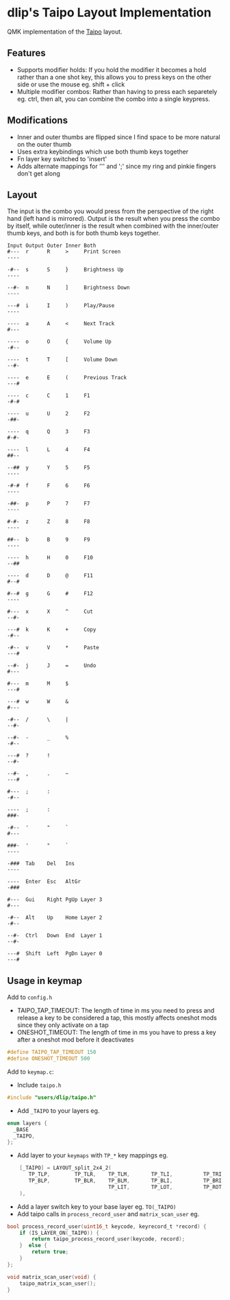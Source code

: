 # dlip's Taipo Layout Implementation

QMK implementation of the [Taipo](https://inkeys.wiki/en/keymaps/taipo) layout.

## Features

- Supports modifier holds: If you hold the modifier it becomes a hold rather than a one shot key, this allows you to press keys on the other side or use the mouse eg. shift + click
- Multiple modifier combos: Rather than having to press each separetely eg. ctrl, then alt, you can combine the combo into a single keypress.

## Modifications

- Inner and outer thumbs are flipped since I find space to be more natural on the outer thumb
- Uses extra keybindings which use both thumb keys together
- Fn layer key switched to 'insert'
- Adds alternate mappings for ''' and ';' since my ring and pinkie fingers don't get along

## Layout

The input is the combo you would press from the perspective of the right hand (left hand is mirrored). Output is the result when you press the combo by itself, while outer/inner is the result when combined with the inner/outer thumb keys, and both is for both thumb keys together.

```
Input Output Outer Inner Both
#---  r      R     >     Print Screen
----

-#--  s      S     }     Brightness Up
----

--#-  n      N     ]     Brightness Down
----

---#  i      I     )     Play/Pause
----

----  a      A     <     Next Track
#---

----  o      O     {     Volume Up
-#--

----  t      T     [     Volume Down
--#-

----  e      E     (     Previous Track
---#

----  c      C     1     F1
-#-#

----  u      U     2     F2
-##-

----  q      Q     3     F3
#-#-

----  l      L     4     F4
##--

--##  y      Y     5     F5
----

-#-#  f      F     6     F6
----

-##-  p      P     7     F7
----

#-#-  z      Z     8     F8
----

##--  b      B     9     F9
----

----  h      H     0     F10
--##

----  d      D     @     F11
#--#

#--#  g      G     #     F12
----

#---  x      X     ^     Cut
--#-

---#  k      K     +     Copy
-#--

-#--  v      V     *     Paste
---#

--#-  j      J     =     Undo
#---

#---  m      M     $
---#

---#  w      W     &
#---

-#--  /      \     |
--#-

--#-  -      _     %
-#--

---#  ?      !
--#-

--#-  ,      .     ~
---#

#---  ;      :
-#--

----  ;      :
###-

-#--  '      "     `
#---

###-  '      "     `
----

-###  Tab    Del   Ins
----

----  Enter  Esc   AltGr
-###

#---  Gui    Right PgUp Layer 3
#---

-#--  Alt    Up    Home Layer 2
-#--

--#-  Ctrl   Down  End  Layer 1
--#-

---#  Shift  Left  PgDn Layer 0
---#
```

## Usage in keymap

Add to `config.h`

- TAIPO_TAP_TIMEOUT: The length of time in ms you need to press and release a key to be considered a tap, this mostly affects oneshot mods since they only activate on a tap
- ONESHOT_TIMEOUT: The length of time in ms you have to press a key after a oneshot mod before it deactivates

```c
#define TAIPO_TAP_TIMEOUT 150
#define ONESHOT_TIMEOUT 500
```

Add to `keymap.c`:

- Include `taipo.h`

```c
#include "users/dlip/taipo.h"
```

- Add `_TAIPO` to your layers eg.

```c
enum layers {
  _BASE
  _TAIPO,
};
```

- Add layer to your `keymaps` with `TP_*` key mappings eg.

```c
    [_TAIPO] = LAYOUT_split_2x4_2(
       TP_TLP,        TP_TLR,    TP_TLM,       TP_TLI,          TP_TRI,     TP_TRM,     TP_TRR,     TP_TRP,
       TP_BLP,        TP_BLR,    TP_BLM,       TP_BLI,          TP_BRI,     TP_BRM,     TP_BRR,     TP_BRP,
                                 TP_LIT,       TP_LOT,          TP_ROT,     TP_RIT
    ),
```

- Add a layer switch key to your base layer eg. `TO(_TAIPO)`
- Add taipo calls in `process_record_user` and `matrix_scan_user` eg.

```c
bool process_record_user(uint16_t keycode, keyrecord_t *record) {
    if (IS_LAYER_ON(_TAIPO)) {
        return taipo_process_record_user(keycode, record);
    }  else {
        return true;
    }
};

void matrix_scan_user(void) {
    taipo_matrix_scan_user();
}
```
